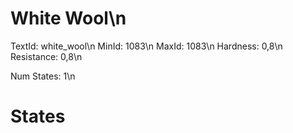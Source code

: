 # White Wool\n
TextId: white_wool\n
MinId: 1083\n
MaxId: 1083\n
Hardness: 0,8\n
Resistance: 0,8\n

Num States: 1\n
# States
```

```